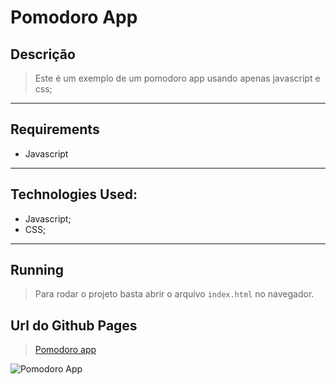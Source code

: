 # Pomodoro App

## Descrição

> Este é um exemplo de um pomodoro app usando apenas javascript e css;

---

## Requirements

- Javascript

---
## Technologies Used:

- Javascript;
- CSS;

--- 

## Running 

> Para rodar o projeto basta abrir o arquivo <code>index.html</code> no navegador.

## Url do Github Pages

> [Pomodoro app]()

![Pomodoro App](./img/pomodoro-app.gif)
